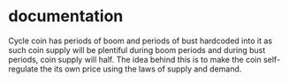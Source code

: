 # documentation

Cycle coin has periods of boom and periods of bust hardcoded into it as such
coin supply will be plentiful during boom periods and during bust periods,
coin supply will half. The idea behind this is to make the coin self-regulate
the its own price using the laws of supply and demand.
